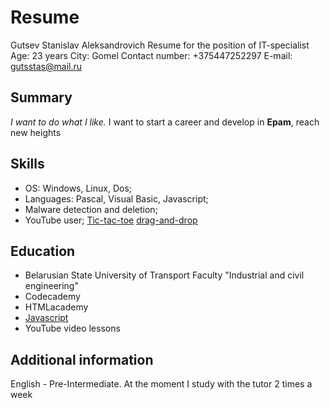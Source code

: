 # Resume
Gutsev Stanislav Aleksandrovich
Resume for the position of IT-specialist
Age: 23 years
City: Gomel
Contact number: +375447252297
E-mail: gutsstas@mail.ru

## Summary
*I want to do what I like.* I want to start a career and develop in **Epam**, reach new heights

## Skills
* OS: Windows, Linux, Dos;
* Languages: Pascal, Visual Basic, Javascript;
* Malware detection and deletion;
* YouTube user;
[Tic-tac-toe](https://github.com/gutsstas/Tic-tac-toe)
[drag-and-drop](https://github.com/gutsstas/drag-and-drop)

## Education
* Belarusian State University of Transport Faculty "Industrial and civil engineering"
* Codecademy
* HTMLacademy
* [Javascript](learn.javascript.ru)
* YouTube video lessons

## Additional information
English - Pre-Intermediate. At the moment I study with the tutor 2 times a week

